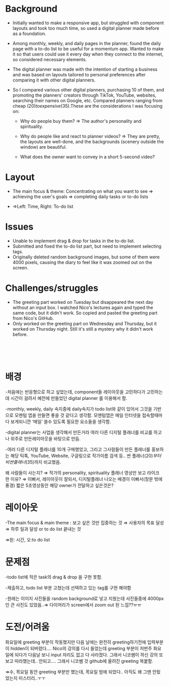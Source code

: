 

<h1>Background</h1>

- Initially wanted to make a responsive app, but struggled with component layouts and took too much time, so used a digital planner made before as a foundation.
- Among monthly, weekly, and daily pages in the planner, found the daily page with a to-do list to be useful for a momentum app. Wanted to make it so that users could use it every day when they connect to the internet, so considered necessary elements.
- The digital planner was made with the intention of starting a business and was based on layouts tailored to personal preferences after comparing it with other digital planners.
- So I compared various other digital planners, purchasing 10 of them, and promoting the planners' creators through TikTok, YouTube, websites, searching their names on Google, etc. Compared planners ranging from cheap ($20) to expensive ($35).These are the considerations I was focusing on:

  - Why do people buy them? ⇒ The author's personality and spirituality.

  - Why do people like and react to planner videos? ⇒ They are pretty, the layouts are well-done, and the backgrounds (scenery outside the window) are beautiful.

  - What does the owner want to convey in a short 5-second video? 

<h1>Layout</h1>

- The main focus & theme: Concentrating on what you want to see ⇒ achieving the user's goals ⇒ completing daily tasks or to-do lists

- =>Left: Time, Right: To-do list

<h1>Issues</h1>

- Unable to implement drag & drop for tasks in the to-do list.
- Submitted and fixed the to-do list part, but need to implement selecting tags.
- Originally deleted random background images, but some of them were 4000 pixels, causing the diary to feel like it was zoomed out on the screen.

<h1>Challenges/struggles</h1> 

- The greeting part worked on Tuesday but disappeared the next day without an input box. I watched Nico's lectures again and typed the same code, but it didn't work. So copied and pasted the greeting part from Nico's GitHub.
- Only worked on the greeting part on Wednesday and Thursday, but it worked on Thursday night. Still it's still a mystery why it didn't work before.

<br>
<br>
<br>
<h1>배경</h1>

-처음에는 반응형으로 하고 싶었는데, component들 레이아웃을 고민하다가 고민하는데 시간이 걸려서 예전에 만들었던 digital planner 를 이용해서 함.

 -monthly, weekly, daily 속지중에 daily속지가 todo list와 같이 있어서 그것을 기반으로 모멘텀 앱을 만들면 좋을 것 같다고 생각함. 모멘텀앱은 매일 인터넷을 접속할때마다 보게되니깐 ‘매일’ 쓸수 있도록 필요한 요소들을 생각함. 

-digital planner는 사업을 생각해서 만든거라 여러 다른 디지털 플래너를 비교를 하고 나 위주로 만든레이아웃을 바탕으로 만듬. 

-여러 다른 디지털 플래너를 10개 구매했었고, 그리고 그사람들이 만든 플래너를 홍보하는 해당 틱톡, YouTube, Website, 구글링으로 작가이름 검색 등..  싼 플래너($20)부터 비싼 플래너($35)까지 비교했음.

왜 사람들이 사는지? ⇒ 작가의 personality, spirituality
플래너 영상만 보고 라이크 한 이유? ⇒ 이뻐서, 레이아웃이 잘되서, 디지털플래너 나오는 배경이 이뻐서(창문 밖에 풍경)
짧은 5초영상동안 해당 owner가 전달하고 싶은것은?

<h1>레이아웃</h1>

-The main focus & main theme : 보고 싶은 것만 집중하는 것 ⇒ 사용자의 목표 달성 ⇒ 하루 일과 달성 or to do list 끝내는 것

⇒왼: 시간, 오:to do list

<h1>문제점</h1>

-todo list에 적은 task의 drag & drop 을 구현 못함.

-제출하고,  todo list 부분 고쳤는데 선택하고 있는 tag를 구현 해야함

-원래는 이미지 사진들을 random background로 넣고 지웠는데 사진들중에 4000px인 큰 사진도 있었음..⇒ 다이어리가 screen에서 zoom out 된 느낌??ㅠㅠ

<h1>도전/어려움</h1>

화요일에 greeting 부분이 작동했지만 다음 날에는 완전히 greeting하기전에 입력부분이 hidden이 되버렸다.... Nico의 강의를 다시 들었는데 greeting 부분이 저번주 화요일에 되다가 다음날 보니  input 자리도 없고 다 사라졌다. 그래서 니코쌤이 하신 강의 또 보고 따라했는데.. 안되고.... 그래서 니코쌤 것 github에 올려진 greeting 복붙함. 

⇒수, 목요일 동안 greeting 부분만 했는데, 목요일 밤에 되었다.. 아직도 왜 그땐 안됬었는지 미스터리..ㅜㅜ
